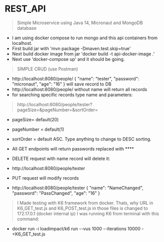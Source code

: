 # REST_API

> Simple Microservice using Java 14, Micronaut and MongoDB database

- I am using docker compose to run mongo and this api containers from localhost.
- First build jar with  'mvn package  -Dmaven.test.skip=true'
- Next build docker image from jar  'docker build -t api-docker-image .'
- Next use 'docker-compose up' and it should be going.

> SIMPLE CRUD (use Postman)
- http://localhost:8080/people/
 {
     "name": "tester",
     "password": "micronaut",
     "age": "16"
 }
 will save record to DB
- http://localhost:8080/people/ without name will return all records
- for searching specific records type name and parameters:
 >http://localhost:8080/people/tester?pageSize=&pageNumber=&sortOrder=

- pageSize= default(20)
- pageNumber = default(1)
- sortOrder = default ASC. Type anything to change to DESC sorting.

- All GET endpoints will return passwords replaced with ****

- DELETE request with name record will delete it:
- http://localhost:8080/people/tester
- PUT request will modify records
- http://localhost:8080/people/tester
{
     "name": "NameChanged",
     "password": "PassChanged",
     "age": "16"
 } 

> I Made testing with K6 framework from docker. Thats, why URL in K6_GET_test.js and K6_POST_test.js in those files is changed to 172.17.0.1 (docker internal ip)
I was running K6 from terminal with this command:
-  docker run -i loadimpact/k6 run --vus 1000 --iterations 10000 - <K6_GET_test.js

 




